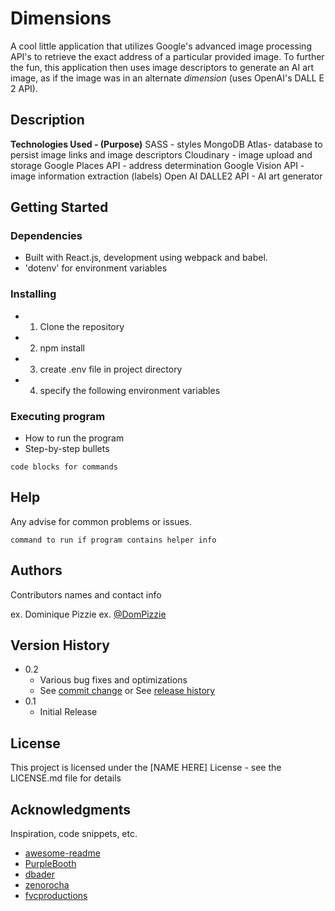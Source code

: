 # Dimensions

A cool little application that utilizes Google's advanced image processing API's to retrieve the exact address of a particular provided image. To further the fun, this application then uses image descriptors to generate an AI art image, as if the image was in an alternate *dimension* (uses OpenAI's DALL E 2 API).

## Description

**Technologies Used - (Purpose)**
SASS - styles
MongoDB Atlas- database to persist image links and image descriptors
Cloudinary - image upload and storage
Google Places API - address determination
Google Vision API - image information extraction (labels)
Open AI DALLE2 API - AI art generator

## Getting Started

### Dependencies

* Built with React.js, development using webpack and babel.
* 'dotenv' for environment variables

### Installing

* 1. Clone the repository
* 2. npm install
* 3. create .env file in project directory
* 4. specify the following environment variables





### Executing program

* How to run the program
* Step-by-step bullets
```
code blocks for commands
```

## Help

Any advise for common problems or issues.
```
command to run if program contains helper info
```

## Authors

Contributors names and contact info

ex. Dominique Pizzie
ex. [@DomPizzie](https://twitter.com/dompizzie)

## Version History

* 0.2
    * Various bug fixes and optimizations
    * See [commit change]() or See [release history]()
* 0.1
    * Initial Release

## License

This project is licensed under the [NAME HERE] License - see the LICENSE.md file for details

## Acknowledgments

Inspiration, code snippets, etc.
* [awesome-readme](https://github.com/matiassingers/awesome-readme)
* [PurpleBooth](https://gist.github.com/PurpleBooth/109311bb0361f32d87a2)
* [dbader](https://github.com/dbader/readme-template)
* [zenorocha](https://gist.github.com/zenorocha/4526327)
* [fvcproductions](https://gist.github.com/fvcproductions/1bfc2d4aecb01a834b46)